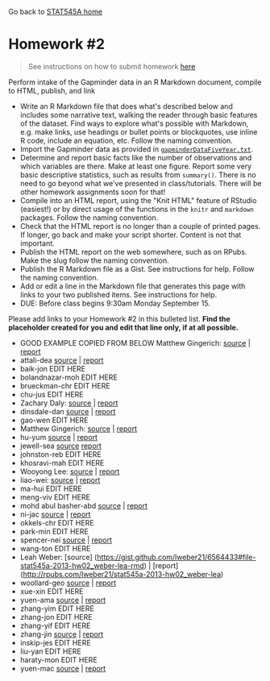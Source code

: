 Go back to [STAT545A home](current.html)

Homework #2
========================================================

> See instructions on how to submit homework [here](hw00_instructions.html)

Perform intake of the Gapminder data in an R Markdown document, compile to HTML, publish, and link

  * Write an R Markdown file that does what's described below and includes some narrative text, walking the reader through basic features of the dataset. Find ways to explore what's possible with Markdown, e.g. make links, use headings or bullet points or blockquotes, use inline R code, include an equation, etc. Follow the naming convention.
  * Import the Gapminder data as provided in [`gapminderDataFiveYear.txt`](http://www.stat.ubc.ca/~jenny/notOcto/STAT545A/examples/gapminder/data/gapminderDataFiveYear.txt).
  * Determine and report basic facts like the number of observations and which variables are there. Make at least one figure. Report some very basic descriptive statistics, such as results from `summary()`. There is no need to go beyond what we've presented in class/tutorials. There will be other homework assignments soon for that!
  * Compile into an HTML report, using the "Knit HTML" feature of RStudio (easiest!) or by direct usage of the functions in the `knitr` and `markdown` packages. Follow the naming convention.
  * Check that the HTML report is no longer than a couple of printed pages. If longer, go back and make your script shorter. Content is not that important.
  * Publish the HTML report on the web somewhere, such as on RPubs. Make the slug follow the naming convention.
  * Publish the R Markdown file as a Gist. See instructions for help. Follow the naming convention.
  * Add or edit a line in the Markdown file that generates this page with links to your two published items. See instructions for help.
  * DUE: Before class begins 9:30am Monday September 15.
  
Please add links to your Homework #2 in this bulleted list. __Find the placeholder created for you and edit that line only, if at all possible.__

  * GOOD EXAMPLE COPIED FROM BELOW Matthew Gingerich: [source](https://gist.github.com/MattGingerich/6544485#file-stat545a-2013-hw02_gingerich-mat-rmd) | [report](http://rpubs.com/majugi/stat545a-2013-hw02_gingerich-mat)
  * attali-dea [source](https://gist.github.com/daattali/6547430#file-stat545a-2013-hw02_attali-dea-rmd) | [report](http://rpubs.com/daattali/stat545a-2013-hw02_attali-dea) 
  * baik-jon EDIT HERE
  * bolandnazar-moh EDIT HERE
  * brueckman-chr EDIT HERE
  * chu-jus EDIT HERE
  * Zachary Daly: [source](https://gist.github.com/ZDaly/6558864#file-tat545a-2013-hw02_daly-zac-rmd) | [report](http://rpubs.com/Zdaly/stat545a-2013-hw02_daly-zac)
  * dinsdale-dan [source](https://gist.github.com/danieldinsdale/6554514#file-stat545a-2013-hw02_dinsdale-dan-rmd) | [report](http://rpubs.com/danieldinsdale/stat545a-2013-hw02_dinsdale-dan)
  * gao-wen EDIT HERE
  * Matthew Gingerich: [source](https://gist.github.com/MattGingerich/6544485#file-stat545a-2013-hw02_gingerich-mat-rmd) | [report](http://rpubs.com/majugi/stat545a-2013-hw02_gingerich-mat)
  * hu-yum [source](https://gist.github.com/smilecat/6556150#file-stat545a-2013-hw02_hu-yum-rmd) | [report](http://rpubs.com/smilecat/stat545a-2013-hw02_hu-yum)
  * jewell-sea [source](https://gist.github.com/jewellsean/d5d9ae6cf9ff9da193db#file-stat545a-2013-hw02_jewell-sea-rmd) [report](http://rpubs.com/jewellsean/stat545a-2013-hw02_jewell-sea)
  * johnston-reb EDIT HERE
  * khosravi-mah EDIT HERE
  * Wooyong Lee: [source](https://gist.github.com/folias/6558563#file-stat545a-2013-hw02_lee-woo) | [report](http://rpubs.com/folias/stat545a-2013-hw02_lee-woo)
  * liao-wei: [source](https://gist.github.com/feiba/6546717#file-stat545a-2013-hw02_liao_wei-rmd) | [report](http://rpubs.com/winson/stat545a-2013-hw02_liao_wei)
  * ma-hui EDIT HERE
  * meng-viv EDIT HERE
  * mohd abul basher-abd [source](https://gist.github.com/atante/6568521#file-stat545a-2013-hw02_mohd-abul-basher-abd-rmd) | [report](http://rpubs.com/meitantei/stat545a-2013-hw02_mohdabulbasher-abd)
  * ni-jac [source](https://gist.github.com/jacknii/6546326#file-stat545a-2013-hw02_ni-jac-rmd) | [report](http://rpubs.com/jackni/stat545a-2013-hw02_ni-jac)
  * okkels-chr EDIT HERE
  * park-min EDIT HERE
  * spencer-nei [source](https://gist.github.com/neilspencer/6558151#file-stat545a-2013-hw02_spencer-neil-rmd) | [report](http://rpubs.com/neil_spencer/stat545a-2013-hw02_spencer-nei)
  * wang-ton EDIT HERE
  * Leah Weber: [source] (https://gist.github.com/lweber21/6564433#file-stat545a-2013-hw02_weber-lea-rmd) | [report] (http://rpubs.com/lweber21/stat545a-2013-hw02_weber-lea)
  * woollard-geo [source](https://gist.github.com/geoffwoollard/6545701#file-stat545a-2013-hw02_woollard-geo-rmd) | [report](http://rpubs.com/gwoollard/stat545a-2013-hw02_woollard-geo)
  * xue-xin EDIT HERE
  * yuen-ama [source](https://gist.github.com/amandammor/6557207#file-stat545a-2013-hw02_yuen-ama-rmd) | [report](http://rpubs.com/amandammor/stat545a-2013-hw02_yuen-ama)
  * zhang-yim EDIT HERE
  * zhang-jon EDIT HERE
  * zhang-yif EDIT HERE
  * zhang-jin [source](https://gist.github.com/0527zhangjinyuan/6546926#file-stat545a-2013-hw02_zhang-jin-rmd) | [report](http://rpubs.com/zhangjinyuan/stat545a-2013-hw02_zhang-jin)
  * inskip-jes EDIT HERE
  * liu-yan EDIT HERE
  * haraty-mon EDIT HERE
  * yuen-mac [source](https://gist.github.com/myuen/6558828#file-stat545a-2013-hw02_yuen-mac-rmd) | [report](http://rpubs.com/myuen/stat545a-2013-hw02_yuen-mac)
